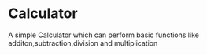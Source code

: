 # Calculator
A simple Calculator which can perform basic functions like additon,subtraction,division and multiplication
